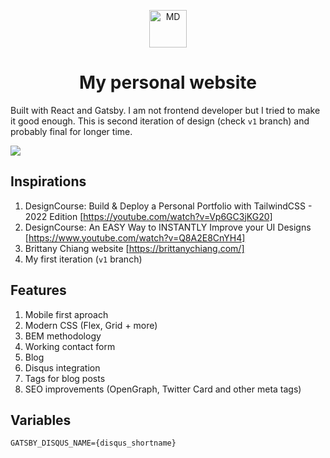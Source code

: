 <p align="center">
  <a href="https://michaldziuba.dev">
    <img alt="MD" src="https://user-images.githubusercontent.com/43048524/205249624-43c40f8e-f37f-493f-8c0a-f65fbe296287.png" width="60" />

  </a>
</p>
<h1 align="center">
  My personal website
</h1>

 Built with React and Gatsby. I am not frontend developer but I tried to make it good enough. This is second iteration of design (check `v1` branch) and probably final for longer time.


<img align="center" src="https://user-images.githubusercontent.com/43048524/204703952-4ccad258-e8f0-4cc6-8583-a8d855f88c37.png" />


## Inspirations
1. DesignCourse: Build & Deploy a Personal Portfolio with TailwindCSS - 2022 Edition [https://youtube.com/watch?v=Vp6GC3jKG20]
2. DesignCourse: An EASY Way to INSTANTLY Improve your UI Designs [https://www.youtube.com/watch?v=Q8A2E8CnYH4]
3. Brittany Chiang website [https://brittanychiang.com/]
4. My first iteration (`v1` branch)

## Features
1. Mobile first aproach
2. Modern CSS (Flex, Grid + more)
3. BEM methodology
4. Working contact form
5. Blog
6. Disqus integration
7. Tags for blog posts
8. SEO improvements (OpenGraph, Twitter Card and other meta tags)


## Variables
```
GATSBY_DISQUS_NAME={disqus_shortname}
```
